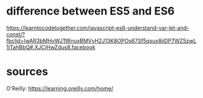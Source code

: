# difference between ES5 and ES6

https://learntocodetogether.com/javascript-es6-understand-var-let-and-const/?fbclid=IwAR3bMHvWJTtRnuxBMVyH2J13K8OPOs67Sf5qsux8ijDP7WZ5zwL1iTahBbQ#.XJCjHwZdus8.facebook

# sources 
O'Reilly: https://learning.oreilly.com/home/